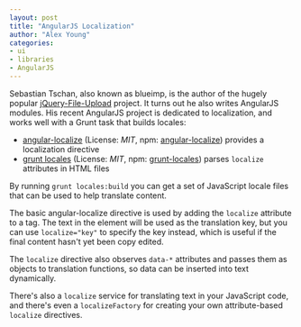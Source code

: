 ```yaml
---
layout: post
title: "AngularJS Localization"
author: "Alex Young"
categories:
- ui
- libraries
- AngularJS
---
```


Sebastian Tschan, also known as blueimp, is the author of the hugely popular [jQuery-File-Upload](http://blueimp.github.io/jQuery-File-Upload/) project.  It turns out he also writes AngularJS modules.  His recent AngularJS project is dedicated to localization, and works well with a Grunt task that builds locales:

* [angular-localize](https://github.com/blueimp/angular-localize) (License: _MIT_, npm: [angular-localize](https://www.npmjs.org/package/angular-localize)) provides a localization directive
* [grunt locales](https://github.com/blueimp/grunt-locales) (License: _MIT_, npm: [grunt-locales](https://www.npmjs.org/package/grunt-locales)) parses `localize` attributes in HTML files

By running `grunt locales:build` you can get a set of JavaScript locale files that can be used to help translate content.

The basic angular-localize directive is used by adding the `localize` attribute to a tag.  The text in the element will be used as the translation key, but you can use `localize="key"` to specify the key instead, which is useful if the final content hasn't yet been copy edited.

The `localize` directive also observes `data-*` attributes and passes them as objects to translation functions, so data can be inserted into text dynamically.

There's also a `localize` service for translating text in your JavaScript code, and there's even a `localizeFactory` for creating your own attribute-based `localize` directives.

